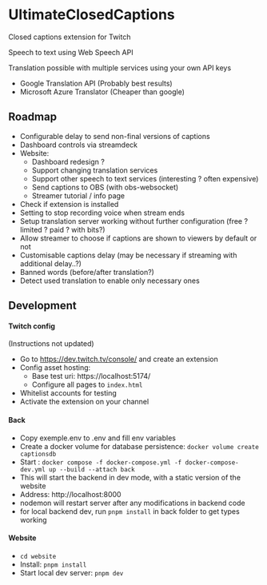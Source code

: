 # UltimateClosedCaptions

Closed captions extension for Twitch

Speech to text using Web Speech API

Translation possible with multiple services using your own API keys
- Google Translation API (Probably best results)
- Microsoft Azure Translator (Cheaper than google)


## Roadmap

- Configurable delay to send non-final versions of captions
- Dashboard controls via streamdeck
- Website:
  - Dashboard redesign ?
  - Support changing translation services
  - Support other speech to text services (interesting ? often expensive)
  - Send captions to OBS (with obs-websocket)
  - Streamer tutorial / info page
- Check if extension is installed
- Setting to stop recording voice when stream ends
- Setup translation server working without further configuration (free ? limited ? paid ? with bits?)
- Allow streamer to choose if captions are shown to viewers by default or not
- Customisable captions delay (may be necessary if streaming with additional delay..?)
- Banned words (before/after translation?)
- Detect used translation to enable only necessary ones


## Development

#### Twitch config
(Instructions not updated)
- Go to https://dev.twitch.tv/console/ and create an extension
- Config asset hosting:
  - Base test uri: https://localhost:5174/
  - Configure all pages to `index.html`
- Whitelist accounts for testing
- Activate the extension on your channel

#### Back
- Copy exemple.env to .env and fill env variables
- Create a docker volume for database persistence: `docker volume create captionsdb`
- Start : `docker compose -f docker-compose.yml -f docker-compose-dev.yml up --build --attach back`
- This will start the backend in dev mode, with a static version of the website
- Address: http://localhost:8000
- nodemon will restart server after any modifications in backend code
- for local backend dev, run `pnpm install` in back folder to get types working

#### Website
- `cd website`
- Install: `pnpm install`
- Start local dev server: `pnpm dev`
